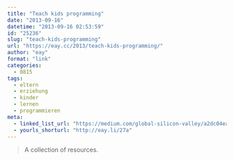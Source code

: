 ```yaml
---
title: "Teach kids programming"
date: "2013-09-16"
datetime: "2013-09-16 02:53:59"
id: "25236"
slug: "teach-kids-programming"
url: "https://eay.cc/2013/teach-kids-programming/"
author: "eay"
format: "link"
categories:
  - 0815
tags:
  - eltern
  - erziehung
  - kinder
  - lernen
  - programmieren
meta:
  - linked_list_url: "https://medium.com/global-silicon-valley/a2dc04ea9529"
  - yourls_shorturl: "http://eay.li/27a"
---
```


> A collection of resources.
